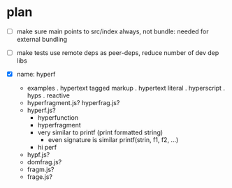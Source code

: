 # plan

* [ ] make sure main points to src/index always, not bundle: needed for external bundling

* [ ] make tests use remote deps as peer-deps, reduce number of dev dep libs

* [x] name: hyperf
  * examples
    . hypertext tagged markup
    . hypertext literal
    . hyperscript
    . hyps
    . reactive
  * hyperfragment.js? hyperfrag.js?
  * hyperf.js?
    + hyperfunction
    + hyperfragment
    + very similar to printf (print formatted string)
      + even signature is similar printf(strin, f1, f2, ...)
    + hi perf
  * hypf.js?
  * domfrag.js?
  * fragm.js?
  * frage.js?
